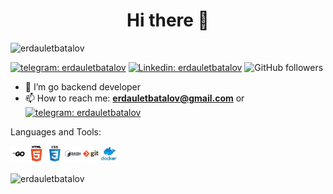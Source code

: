 <h1 align="center">Hi there 👋</h1>

![erdauletbatalov](https://github-readme-stats.vercel.app/api?username=erdauletbatalov&show_icons=true&theme=dark)

[![telegram: erdauletbatalov](https://img.shields.io/badge/-erdauletbatalov-blue?style=flat-square&logo=telegram&logoColor=white&link=https://t.me/erdauletbatalov)](https://t.me/erdauletbatalov)
[![Linkedin: erdauletbatalov](https://img.shields.io/badge/-erdauletbatalov-blue?style=flat-square&logo=Linkedin&logoColor=white&link=https://www.linkedin.com/in/erdauletbatalov/)](https://www.linkedin.com/in/erdauletbatalov/)
![GitHub followers](https://img.shields.io/github/followers/erdauletbatalov?label=Follow&style=social)

- 🔭 I’m go backend developer
- 📫 How to reach me: **erdauletbatalov@gmail.com** or [![telegram: erdauletbatalov](https://img.shields.io/badge/-telegram-blue?style=flat-square&logo=telegram&logoColor=black&link=https://t.me/erdauletbatalov)](https://t.me/erdauletbatalov)

Languages and Tools:

<code><img height="25" src="https://raw.githubusercontent.com/github/explore/80688e429a7d4ef2fca1e82350fe8e3517d3494d/topics/go/go.png"></code>
<code><img height="25" src="https://raw.githubusercontent.com/github/explore/80688e429a7d4ef2fca1e82350fe8e3517d3494d/topics/html/html.png"></code>
<code><img height="25" src="https://raw.githubusercontent.com/github/explore/80688e429a7d4ef2fca1e82350fe8e3517d3494d/topics/css/css.png"></code>
<code><img height="25" src="https://raw.githubusercontent.com/github/explore/80688e429a7d4ef2fca1e82350fe8e3517d3494d/topics/bash/bash.png"></code>
<code><img height="25" src="https://raw.githubusercontent.com/github/explore/80688e429a7d4ef2fca1e82350fe8e3517d3494d/topics/git/git.png"></code>
<code><img height="25" src="https://raw.githubusercontent.com/github/explore/80688e429a7d4ef2fca1e82350fe8e3517d3494d/topics/docker/docker.png"></code>

<p><img align="center" src="https://github-readme-stats.vercel.app/api/top-langs?username=erdauletbatalov&show_icons=true&locale=en&layout=compact&theme=dark" alt="erdauletbatalov" /></p>
